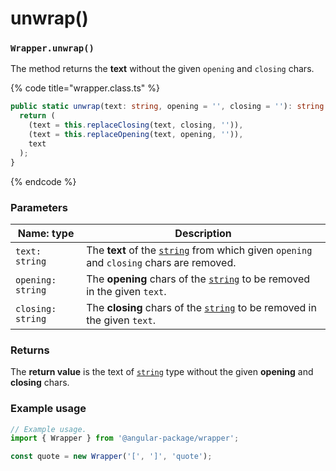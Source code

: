 # unwrap()

### `Wrapper.unwrap()`

The method returns the **text** without the given `opening` and `closing` chars.

{% code title="wrapper.class.ts" %}
```typescript
public static unwrap(text: string, opening = '', closing = ''): string {
  return (
    (text = this.replaceClosing(text, closing, '')),
    (text = this.replaceOpening(text, opening, '')),
    text
  );
}
```
{% endcode %}

### Parameters

| Name: type        | Description                                                                                                                                                                          |
| ----------------- | ------------------------------------------------------------------------------------------------------------------------------------------------------------------------------------ |
| `text: string`    | The **text** of the [`string`](https://developer.mozilla.org/en-US/docs/Web/JavaScript/Reference/Global\_Objects/String) from which given `opening` and `closing` chars are removed. |
| `opening: string` | The **opening** chars of the [`string`](https://developer.mozilla.org/en-US/docs/Web/JavaScript/Reference/Global\_Objects/String) to be removed in the given `text`.                 |
| `closing: string` | The **closing** chars of the [`string`](https://developer.mozilla.org/en-US/docs/Web/JavaScript/Reference/Global\_Objects/String) to be removed in the given `text`.                 |

### Returns

The **return value** is the text of [`string`](https://developer.mozilla.org/en-US/docs/Web/JavaScript/Reference/Global\_Objects/String) type without the given **opening** and **closing** chars.

### Example usage

```typescript
// Example usage.
import { Wrapper } from '@angular-package/wrapper';

const quote = new Wrapper('[', ']', 'quote');
```
